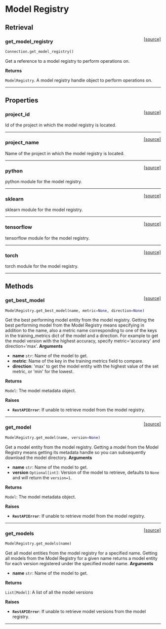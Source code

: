 # Model Registry

## Retrieval

<span style="float:right;">[[source]](https://github.com/logicalclocks/machine-learning-api/blob/master/python/hsml/connection.py#L140)</span>

### get_model_registry


```python
Connection.get_model_registry()
```


Get a reference to a model registry to perform operations on.

__Returns__

`ModelRegistry`. A model registry handle object to perform operations on.


----



## Properties

<span style="float:right;">[[source]](https://github.com/logicalclocks/machine-learning-api/blob/master/python/hsml/model_registry.py#L111)</span>

### project_id


Id of the project in which the model registry is located.


----

<span style="float:right;">[[source]](https://github.com/logicalclocks/machine-learning-api/blob/master/python/hsml/model_registry.py#L106)</span>

### project_name


Name of the project in which the model registry is located.


----

<span style="float:right;">[[source]](https://github.com/logicalclocks/machine-learning-api/blob/master/python/hsml/model_registry.py#L121)</span>

### python


python module for the model registry.


----

<span style="float:right;">[[source]](https://github.com/logicalclocks/machine-learning-api/blob/master/python/hsml/model_registry.py#L126)</span>

### sklearn


sklearn module for the model registry.


----

<span style="float:right;">[[source]](https://github.com/logicalclocks/machine-learning-api/blob/master/python/hsml/model_registry.py#L116)</span>

### tensorflow


tensorflow module for the model registry.


----

<span style="float:right;">[[source]](https://github.com/logicalclocks/machine-learning-api/blob/master/python/hsml/model_registry.py#L131)</span>

### torch


torch module for the model registry.


----



## Methods

<span style="float:right;">[[source]](https://github.com/logicalclocks/machine-learning-api/blob/master/python/hsml/model_registry.py#L85)</span>

### get_best_model


```python
ModelRegistry.get_best_model(name, metric=None, direction=None)
```


Get the best performing model entity from the model registry.
Getting the best performing model from the Model Registry means specifying in addition to the name, also a metric
name corresponding to one of the keys in the training_metrics dict of the model and a direction. For example to
get the model version with the highest accuracy, specify metric='accuracy' and direction='max'.
__Arguments__

- __name__ `str`: Name of the model to get.
- __metric__: Name of the key in the training metrics field to compare.
- __direction__: 'max' to get the model entity with the highest value of the set metric, or 'min' for the lowest.

__Returns__

`Model`: The model metadata object.

__Raises__

- __`RestAPIError`__: If unable to retrieve model from the model registry.


----

<span style="float:right;">[[source]](https://github.com/logicalclocks/machine-learning-api/blob/master/python/hsml/model_registry.py#L47)</span>

### get_model


```python
ModelRegistry.get_model(name, version=None)
```


Get a model entity from the model registry.
Getting a model from the Model Registry means getting its metadata handle
so you can subsequently download the model directory.
__Arguments__

- __name__ `str`: Name of the model to get.
- __version__ `Optional[int]`: Version of the model to retrieve, defaults to `None` and will
    return the `version=1`.

__Returns__

`Model`: The model metadata object.

__Raises__

- __`RestAPIError`__: If unable to retrieve model from the model registry.


----

<span style="float:right;">[[source]](https://github.com/logicalclocks/machine-learning-api/blob/master/python/hsml/model_registry.py#L71)</span>

### get_models


```python
ModelRegistry.get_models(name)
```


Get all model entities from the model registry for a specified name.
Getting all models from the Model Registry for a given name returns a model entity for each version registered under
the specified model name.
__Arguments__

- __name__ `str`: Name of the model to get.

__Returns__

`List[Model]`: A list of all the model versions

__Raises__

- __`RestAPIError`__: If unable to retrieve model versions from the model registry.


----


